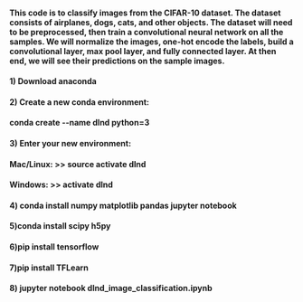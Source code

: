 ####  This code is to classify images from the CIFAR-10 dataset. The dataset consists of airplanes, dogs, cats, and other objects. The dataset will need to be preprocessed, then train a convolutional neural network on all the samples. We will normalize the images, one-hot encode the labels, build a convolutional layer, max pool layer, and fully connected layer. At then end, we will see their predictions on the sample images.


#### 1) Download anaconda 
#### 2) Create a new conda environment:
####  conda create --name dlnd python=3
#### 3) Enter your new environment:
####  Mac/Linux: >> source activate dlnd
####  Windows: >> activate dlnd
#### 4) conda install numpy matplotlib pandas jupyter notebook
#### 5)conda install scipy h5py
#### 6)pip install tensorflow
#### 7)pip install TFLearn
#### 8) jupyter notebook dlnd_image_classification.ipynb

